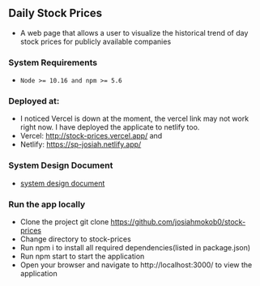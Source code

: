 ## Daily Stock Prices
  - A web page that allows a user to visualize the historical trend of day stock prices for publicly available companies

### System Requirements
  - `Node >= 10.16 and npm >= 5.6`

### Deployed at:
  - I noticed Vercel is down at the moment, the vercel link may not work right now. I have deployed the applicate to netlify too. 
  - Vercel: http://stock-prices.vercel.app/ and
  - Netlify: https://sp-josiah.netlify.app/

### System Design Document
  - [system design document](./Design.md)

### Run the app locally
- Clone the project git clone https://github.com/josiahmokob0/stock-prices
- Change directory to stock-prices
- Run npm i to install all required dependencies(listed in package.json)
- Run npm start to start the application
- Open your browser and navigate to http://localhost:3000/ to view the application
